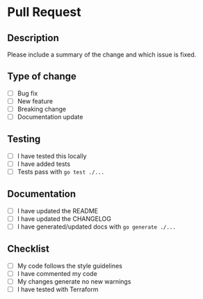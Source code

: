 # Pull Request

## Description
Please include a summary of the change and which issue is fixed.

## Type of change
- [ ] Bug fix
- [ ] New feature
- [ ] Breaking change
- [ ] Documentation update

## Testing
- [ ] I have tested this locally
- [ ] I have added tests
- [ ] Tests pass with `go test ./...`

## Documentation
- [ ] I have updated the README
- [ ] I have updated the CHANGELOG
- [ ] I have generated/updated docs with `go generate ./...`

## Checklist
- [ ] My code follows the style guidelines
- [ ] I have commented my code
- [ ] My changes generate no new warnings
- [ ] I have tested with Terraform
